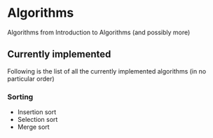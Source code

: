 # Algorithms
Algorithms from Introduction to Algorithms (and possibly more)

## Currently implemented

Following is the list of all the currently implemented algorithms (in no particular order)

### Sorting

- Insertion sort
- Selection sort
- Merge sort
